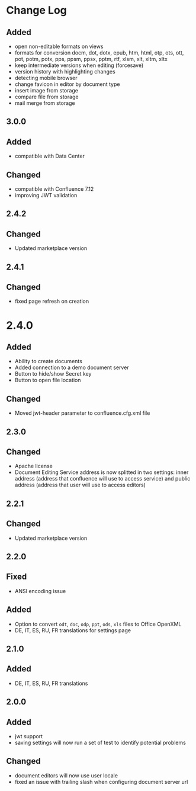 # Change Log


## Added
- open non-editable formats on views
- formats for conversion docm, dot, dotx, epub, htm, html, otp, ots, ott, pot, potm, potx, pps, ppsm, ppsx,
 pptm, rtf, xlsm, xlt, xltm, xltx
- keep intermediate versions when editing (forcesave)
- version history with highlighting changes
- detecting mobile browser
- change favicon in editor by document type
- insert image from storage
- compare file from storage
- mail merge from storage

## 3.0.0
## Added
- compatible with Data Center

## Changed
- compatible with Confluence 7.12
- improving JWT validation

## 2.4.2
## Changed
- Updated marketplace version

## 2.4.1
## Changed
- fixed page refresh on creation

# 2.4.0
## Added
- Ability to create documents
- Added connection to a demo document server
- Button to hide/show Secret key
- Button to open file location

## Changed
- Moved jwt-header parameter to confluence.cfg.xml file

## 2.3.0
## Changed
- Apache license
- Document Editing Service address is now splitted in two settings: inner address (address that confluence will use to access service) and public address (address that user will use to access editors)

## 2.2.1
## Changed
- Updated marketplace version

## 2.2.0
## Fixed
- ANSI encoding issue

## Added
- Option to convert `odt`, `doc`, `odp`, `ppt`, `ods`, `xls` files to Office OpenXML
- DE, IT, ES, RU, FR translations for settings page

## 2.1.0
## Added
- DE, IT, ES, RU, FR translations

## 2.0.0
## Added
- jwt support
- saving settings will now run a set of test to identify potential problems

## Changed
- document editors will now use user locale
- fixed an issue with trailing slash when configuring document server url
